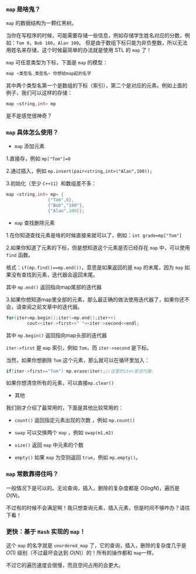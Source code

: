 ### `map` 是啥鬼？

`map` 的数据结构为一颗红黑树。

当你在写程序的时候，可能需要存储一些信息，例如存储学生姓名对应的分数，例如：`Tom 0`，`Bob 100`，`Alan 100`。
但是由于数组下标只能为非负整数，所以无法用姓名来存储，这个时候最简单的办法就是使用 STL 的 `map` 了！

`map` 可任意类型为下标，下面是 `map` 的模型：

```cpp
map <类型名,类型名> 你想给map起的名字
```

其中两个类型名第一个是数组的下标（索引），第二个是对应的元素。例如上面的例子，我们可以这样的存储：

```cpp
map <string,int> mp
```
是不是感觉很神奇？

### `map`  具体怎么使用？

- `map` 添加元素

1.直接存，例如 `mp["Tom"]=0`

2.通过插入，例如 `mp.insert(pair<string,int>("Alan",100));`

3.初始化（至少 `C++11`）和数组差不多：
```cpp
map <string,int> mp= {
                {"Tom",0},
                {"Bob","100"},
                {"Alan",100}};
```

- `map` 查找删除元素

1.在你知道查找元素是啥的时候直接来就可以了，例如：`int grade=mp["Tom"]`

2.如果你知道了元素的下标，但是想知道这个元素是否已经存在 `map` 中，可以使用 `find` 函数。

格式：`if(mp.find()==mp.end())`，意思是如果返回的是 `map` 的末尾，因为 `map` 如果没有查找到元素，迭代器会返回末尾。

其中 ```mp.end()``` 返回指向map尾部的迭代器

3.如果你想知道map里全部的元素，那么最正确的做法使用迭代器了，如果你还不会，请查阅之前文章中的迭代器。

```cpp
for(iter=mp.begin();iter!=mp.end();iter++)
        cout<<iter->first<<" "<<iter->second<<endl;
```

其中 ```mp.begin()``` 返回指向map头部的迭代器

`iter->first` 是 `map` 索引，例如 `Tom`，而 `iter->second` 是下标。

当然，如果你想删除 `Tom` 这个元素，那么就可以在循环里加入：

```cpp
if(iter->first=="Tom") mp.erase(iter);//这里的iter是迭代器，
```

如果你想清空所有的元素，可以直接`mp.clear()`

- 其他

我们刚才介绍了最常用的，下面是其他比较常用的：

- `count()`   返回指定元素出现的次数 ，例如 `mp.count()`

- `swap` 可以交换两个 `map` ，例如 `swap(m1,m2)`

- `size()` 返回 `map` 中元素的个数
     
- `empty()`  如果 `map` 为空则返回 `true`，例如 `mp.empty()`。


### `map` 常数靠得住吗？

一般情况下是可以的。无论查询，插入，删除的复杂度都是 $O(logN)$，遍历是 $O(N)$。

不过有的时候不会满足啊！我只想查询元素，插入元素，但是时间不够咋办？请往下看！

### 更快：基于 `Hash` 实现的 `map`！

这个 `map` 的名字就是 `unordered_map` 了，它的查询，插入，删除的复杂度几乎是 $O(1)$ 级别（不过最坏会达到 $O(N)$）的！所有的操作都和 `map`一样。

不过它的遍历速度会很慢，而且空间占用的会更大。
